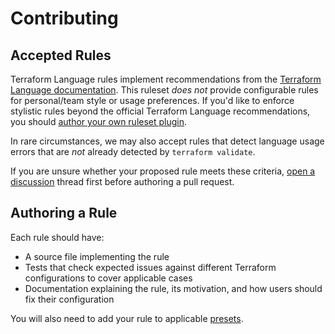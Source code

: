 # Contributing

## Accepted Rules

Terraform Language rules implement recommendations from the [Terraform Language documentation](https://www.terraform.io/language). This ruleset _does not_ provide configurable rules for personal/team style or usage preferences. If you'd like to enforce stylistic rules beyond the official Terraform Language recommendations, you should [author your own ruleset plugin](https://github.com/terraform-linters/tflint/blob/master/docs/developer-guide/plugins.md).

In rare circumstances, we may also accept rules that detect language usage errors that are _not_ already detected by `terraform validate`. 

If you are unsure whether your proposed rule meets these criteria, [open a discussion](https://github.com/terraform-linters/tflint-ruleset-terraform/discussions/new?category=ideas) thread first before authoring a pull request.

## Authoring a Rule

Each rule should have:

* A source file implementing the rule
* Tests that check expected issues against different Terraform configurations to cover applicable cases
* Documentation explaining the rule, its motivation, and how users should fix their configuration

You will also need to add your rule to applicable [presets](https://github.com/terraform-linters/tflint-ruleset-terraform/blob/main/rules/preset.go).
